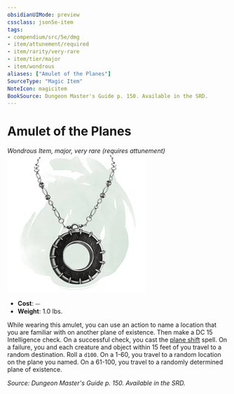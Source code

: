 ```yaml
---
obsidianUIMode: preview
cssclass: json5e-item
tags:
- compendium/src/5e/dmg
- item/attunement/required
- item/rarity/very-rare
- item/tier/major
- item/wondrous
aliases: ["Amulet of the Planes"]
SourceType: "Magic Item"
NoteIcon: magicitem
BookSource: Dungeon Master's Guide p. 150. Available in the SRD.
---
```

# Amulet of the Planes
*Wondrous Item, major, very rare (requires attunement)*  
![](/3-Mechanics/CLI/items/img/amulet-of-the-planes.webp#right)  

- **Cost**: ⏤
- **Weight**: 1.0 lbs.

While wearing this amulet, you can use an action to name a location that you are familiar with on another plane of existence. Then make a DC 15 Intelligence check. On a successful check, you cast the [plane shift](/3-Mechanics/CLI/spells/plane-shift.md) spell. On a failure, you and each creature and object within 15 feet of you travel to a random destination. Roll a `d100`. On a 1-60, you travel to a random location on the plane you named. On a 61-100, you travel to a randomly determined plane of existence.

*Source: Dungeon Master's Guide p. 150. Available in the SRD.*